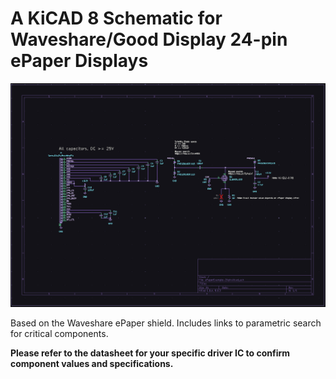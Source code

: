 # A KiCAD 8 Schematic for Waveshare/Good Display 24-pin ePaper Displays

<p align="center">
  <img src="img/schematic.png" alt="Schematic"/>
</p>

Based on the Waveshare ePaper shield. Includes links to parametric search for critical components.  

**Please refer to the datasheet for your specific driver IC to confirm component values and specifications.**
